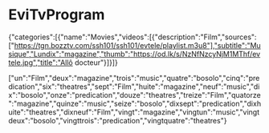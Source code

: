# EviTvProgram
{"categories":[{"name":"Movies","videos":[{"description":"Film","sources":["https://tgn.bozztv.com/ssh101/ssh101/evtele/playlist.m3u8"],"subtitle":"Musique","Lundix":"magazine","thumb":"https://od.lk/s/NzNfNzcyNjM1MThf/evtele.jpg","title":"Allô docteur"}]}]}

["un":"Film","deux":"magazine","trois":"music","quatre":"bosolo","cinq":"predication","six":"theatres","sept":"Film","huite":"magazine","neuf":"music","dix":"bosolo","onze":"predication","douze":"theatres","treize":"Film","quatorze":"magazine","quinze":"music","seize":"bosolo","dixsept":"predication","dixhuite":"theatres","dixneuf":"Film","vingt":"magazine","vingtun":"music","vingtdeux":"bosolo","vingttrois":"predication","vingtquatre":"theatres"}





